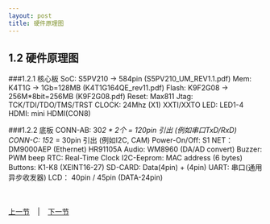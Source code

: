 ```yaml
---
layout: post
title: 硬件原理图
---
```


## 1.2 硬件原理图

###1.2.1 核心板
	SoC: 	S5PV210 -> 584pin	(S5PV210_UM_REV1.1.pdf)
	Mem:	K4T1G -> 1Gb=128MB (K4T1G164QE_rev11.pdf)
	Flash: 	K9F2G08 -> 256M*8bit=256MB (K9F2G08.pdf)
	Reset:	Max811
	Jtag:	TCK/TDI/TDO/TMS/TRST
	CLOCK:	24Mhz (X1) XXTI/XXTO
	LED:	LED1-4
	HDMI:	mini HDMI(CON8)

###1.2.2 底板
	CONN-AB:	30*2 * 2个 = 120pin 引出 (例如串口TxD/RxD)
	CONN-C:		15*2 = 30pin 引出 (例如I2C, CAM)
	Power-On/Off: 	S1
	NET：		DM9000AEP (Ethernet) HR91105A
	Audio:		WM8960 (DA/AD convert)
	Buzzer:		PWM beep
	RTC:		Real-Time Clock
	I2C-Eeprom:	MAC address (6 bytes)
	Buttons:	K1-K8 (XEINT16-27)
	SD-CARD:	Data(4pin) + (4pin)
	UART:		串口(通用异步收发器)
	LCD：		40pin / 45pin (DATA-24pin)
	
		

<br>
<br>
	
<div>
<a href="chp1-1.html">上一节</a> &nbsp;&nbsp; | &nbsp;&nbsp; <a href="chp1-3.html">下一节</a> 	
</div>

<br>
<b